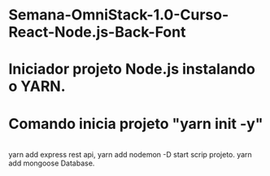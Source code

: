 # Semana-OmniStack-1.0-Curso-React-Node.js-Back-Font 
# Iniciador projeto Node.js instalando o YARN.
# Comando inicia projeto "yarn init -y"
</br> yarn add express rest api,
yarn add nodemon -D start scrip projeto.
yarn add mongoose Database.
